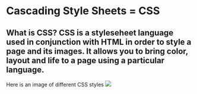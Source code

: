 # Cascading Style Sheets = CSS

## What is CSS? CSS is a styleseheet language used in conjunction with HTML in order to style a page and its images. It allows you to bring color, layout and life to a page using a particular language.

Here is an image of different CSS styles
![](https://mashtrelo.com/wp-content/uploads/2018/06/beginners-css-cheat-sheet.jpg)
